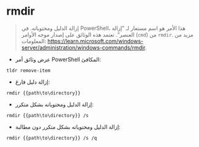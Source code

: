 # rmdir

> إزالة الدليل ومحتوياته.
> في PowerShell، هذا الأمر هو اسم مستعار لـ "إزالة العنصر". تعتمد هذه الوثائق على إصدار موجه الأوامر (`cmd`) من `rmdir`.
> مزيد من المعلومات: <https://learn.microsoft.com/windows-server/administration/windows-commands/rmdir>.

- عرض وثائق أمر PowerShell المكافئ:

`tldr remove-item`

- إزالة دليل فارغ:

`rmdir {{path\to\directory}}`

- إزالة الدليل ومحتوياته بشكل متكرر:

`rmdir {{path\to\directory}} /s`

- إزالة الدليل ومحتوياته بشكل متكرر دون مطالبة:

`rmdir {{path\to\directory}} /s /q`
